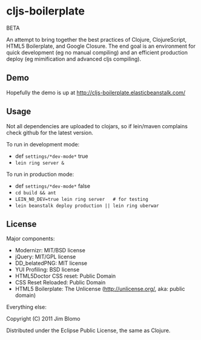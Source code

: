 # cljs-boilerplate

BETA

An attempt to bring together the best practices of Clojure, ClojureScript, HTML5
Boilerplate, and Google Closure.  The end goal is an environment for quick
development (eg no manual compiling) and an efficient production deploy (eg
mimification and advanced cljs compiling).

## Demo

Hopefully the demo is up at http://cljs-boilerplate.elasticbeanstalk.com/

## Usage

Not all dependencies are uploaded to clojars, so if lein/maven complains check
github for the latest version.

To run in development mode:

* def `settings/*dev-mode*` true
* `lein ring server &`

To run in production mode:

* def `settings/*dev-mode*` false
* `cd build && ant`
* `LEIN_NO_DEV=true lein ring server   # for testing`
* `lein beanstalk deploy production || lein ring uberwar`

## License

Major components:

* Modernizr: MIT/BSD license
* jQuery: MIT/GPL license
* DD_belatedPNG: MIT license
* YUI Profiling: BSD license
* HTML5Doctor CSS reset: Public Domain
* CSS Reset Reloaded: Public Domain
* HTML5 Boilerplate: The Unlicense (http://unlicense.org/, aka: public domain)

Everything else:

Copyright (C) 2011 Jim Blomo

Distributed under the Eclipse Public License, the same as Clojure.
